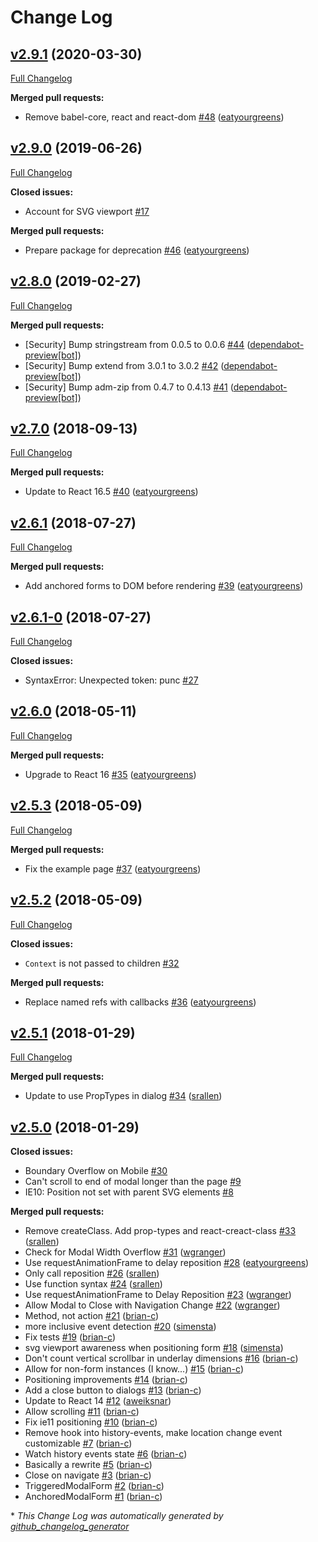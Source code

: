 # Change Log

## [v2.9.1](https://github.com/zooniverse/modal-form/tree/v2.9.1) (2020-03-30)
[Full Changelog](https://github.com/zooniverse/modal-form/compare/v2.9.0...v2.9.1)

**Merged pull requests:**

- Remove babel-core, react and react-dom [\#48](https://github.com/zooniverse/modal-form/pull/48) ([eatyourgreens](https://github.com/eatyourgreens))

## [v2.9.0](https://github.com/zooniverse/modal-form/tree/v2.9.0) (2019-06-26)
[Full Changelog](https://github.com/zooniverse/modal-form/compare/v2.8.0...v2.9.0)

**Closed issues:**

- Account for SVG viewport [\#17](https://github.com/zooniverse/modal-form/issues/17)

**Merged pull requests:**

- Prepare package for deprecation [\#46](https://github.com/zooniverse/modal-form/pull/46) ([eatyourgreens](https://github.com/eatyourgreens))

## [v2.8.0](https://github.com/zooniverse/modal-form/tree/v2.8.0) (2019-02-27)
[Full Changelog](https://github.com/zooniverse/modal-form/compare/v2.7.0...v2.8.0)

**Merged pull requests:**

- \[Security\] Bump stringstream from 0.0.5 to 0.0.6 [\#44](https://github.com/zooniverse/modal-form/pull/44) ([dependabot-preview[bot]](https://github.com/apps/dependabot-preview))
- \[Security\] Bump extend from 3.0.1 to 3.0.2 [\#42](https://github.com/zooniverse/modal-form/pull/42) ([dependabot-preview[bot]](https://github.com/apps/dependabot-preview))
- \[Security\] Bump adm-zip from 0.4.7 to 0.4.13 [\#41](https://github.com/zooniverse/modal-form/pull/41) ([dependabot-preview[bot]](https://github.com/apps/dependabot-preview))

## [v2.7.0](https://github.com/zooniverse/modal-form/tree/v2.7.0) (2018-09-13)
[Full Changelog](https://github.com/zooniverse/modal-form/compare/v2.6.1...v2.7.0)

**Merged pull requests:**

- Update to React 16.5 [\#40](https://github.com/zooniverse/modal-form/pull/40) ([eatyourgreens](https://github.com/eatyourgreens))

## [v2.6.1](https://github.com/zooniverse/modal-form/tree/v2.6.1) (2018-07-27)
[Full Changelog](https://github.com/zooniverse/modal-form/compare/v2.6.1-0...v2.6.1)

**Merged pull requests:**

- Add anchored forms to DOM before rendering [\#39](https://github.com/zooniverse/modal-form/pull/39) ([eatyourgreens](https://github.com/eatyourgreens))

## [v2.6.1-0](https://github.com/zooniverse/modal-form/tree/v2.6.1-0) (2018-07-27)
[Full Changelog](https://github.com/zooniverse/modal-form/compare/v2.6.0...v2.6.1-0)

**Closed issues:**

- SyntaxError: Unexpected token: punc [\#27](https://github.com/zooniverse/modal-form/issues/27)

## [v2.6.0](https://github.com/zooniverse/modal-form/tree/v2.6.0) (2018-05-11)
[Full Changelog](https://github.com/zooniverse/modal-form/compare/v2.5.3...v2.6.0)

**Merged pull requests:**

- Upgrade to React 16 [\#35](https://github.com/zooniverse/modal-form/pull/35) ([eatyourgreens](https://github.com/eatyourgreens))

## [v2.5.3](https://github.com/zooniverse/modal-form/tree/v2.5.3) (2018-05-09)
[Full Changelog](https://github.com/zooniverse/modal-form/compare/v2.5.2...v2.5.3)

**Merged pull requests:**

- Fix the example page [\#37](https://github.com/zooniverse/modal-form/pull/37) ([eatyourgreens](https://github.com/eatyourgreens))

## [v2.5.2](https://github.com/zooniverse/modal-form/tree/v2.5.2) (2018-05-09)
[Full Changelog](https://github.com/zooniverse/modal-form/compare/v2.5.1...v2.5.2)

**Closed issues:**

- `Context` is not passed to children [\#32](https://github.com/zooniverse/modal-form/issues/32)

**Merged pull requests:**

- Replace named refs with callbacks [\#36](https://github.com/zooniverse/modal-form/pull/36) ([eatyourgreens](https://github.com/eatyourgreens))

## [v2.5.1](https://github.com/zooniverse/modal-form/tree/v2.5.1) (2018-01-29)
[Full Changelog](https://github.com/zooniverse/modal-form/compare/v2.5.0...v2.5.1)

**Merged pull requests:**

- Update to use PropTypes in dialog [\#34](https://github.com/zooniverse/modal-form/pull/34) ([srallen](https://github.com/srallen))

## [v2.5.0](https://github.com/zooniverse/modal-form/tree/v2.5.0) (2018-01-29)
**Closed issues:**

- Boundary Overflow on Mobile [\#30](https://github.com/zooniverse/modal-form/issues/30)
- Can't scroll to end of modal longer than the page [\#9](https://github.com/zooniverse/modal-form/issues/9)
- IE10: Position not set with parent SVG elements [\#8](https://github.com/zooniverse/modal-form/issues/8)

**Merged pull requests:**

- Remove createClass. Add prop-types and react-creact-class [\#33](https://github.com/zooniverse/modal-form/pull/33) ([srallen](https://github.com/srallen))
- Check for Modal Width Overflow [\#31](https://github.com/zooniverse/modal-form/pull/31) ([wgranger](https://github.com/wgranger))
- Use requestAnimationFrame to delay reposition [\#28](https://github.com/zooniverse/modal-form/pull/28) ([eatyourgreens](https://github.com/eatyourgreens))
- Only call reposition [\#26](https://github.com/zooniverse/modal-form/pull/26) ([srallen](https://github.com/srallen))
- Use function syntax [\#24](https://github.com/zooniverse/modal-form/pull/24) ([srallen](https://github.com/srallen))
- Use requestAnimationFrame to Delay Reposition [\#23](https://github.com/zooniverse/modal-form/pull/23) ([wgranger](https://github.com/wgranger))
- Allow Modal to Close with Navigation Change [\#22](https://github.com/zooniverse/modal-form/pull/22) ([wgranger](https://github.com/wgranger))
- Method, not action [\#21](https://github.com/zooniverse/modal-form/pull/21) ([brian-c](https://github.com/brian-c))
- more inclusive event detection [\#20](https://github.com/zooniverse/modal-form/pull/20) ([simensta](https://github.com/simensta))
- Fix tests [\#19](https://github.com/zooniverse/modal-form/pull/19) ([brian-c](https://github.com/brian-c))
- svg viewport awareness when positioning form [\#18](https://github.com/zooniverse/modal-form/pull/18) ([simensta](https://github.com/simensta))
- Don't count vertical scrollbar in underlay dimensions [\#16](https://github.com/zooniverse/modal-form/pull/16) ([brian-c](https://github.com/brian-c))
- Allow for non-form instances \(I know...\) [\#15](https://github.com/zooniverse/modal-form/pull/15) ([brian-c](https://github.com/brian-c))
- Positioning improvements [\#14](https://github.com/zooniverse/modal-form/pull/14) ([brian-c](https://github.com/brian-c))
- Add a close button to dialogs [\#13](https://github.com/zooniverse/modal-form/pull/13) ([brian-c](https://github.com/brian-c))
- Update to React 14 [\#12](https://github.com/zooniverse/modal-form/pull/12) ([aweiksnar](https://github.com/aweiksnar))
- Allow scrolling [\#11](https://github.com/zooniverse/modal-form/pull/11) ([brian-c](https://github.com/brian-c))
- Fix ie11 positioning [\#10](https://github.com/zooniverse/modal-form/pull/10) ([brian-c](https://github.com/brian-c))
- Remove hook into history-events, make location change event customizable [\#7](https://github.com/zooniverse/modal-form/pull/7) ([brian-c](https://github.com/brian-c))
- Watch history events state [\#6](https://github.com/zooniverse/modal-form/pull/6) ([brian-c](https://github.com/brian-c))
- Basically a rewrite [\#5](https://github.com/zooniverse/modal-form/pull/5) ([brian-c](https://github.com/brian-c))
- Close on navigate [\#3](https://github.com/zooniverse/modal-form/pull/3) ([brian-c](https://github.com/brian-c))
- TriggeredModalForm [\#2](https://github.com/zooniverse/modal-form/pull/2) ([brian-c](https://github.com/brian-c))
- AnchoredModalForm [\#1](https://github.com/zooniverse/modal-form/pull/1) ([brian-c](https://github.com/brian-c))



\* *This Change Log was automatically generated by [github_changelog_generator](https://github.com/skywinder/Github-Changelog-Generator)*